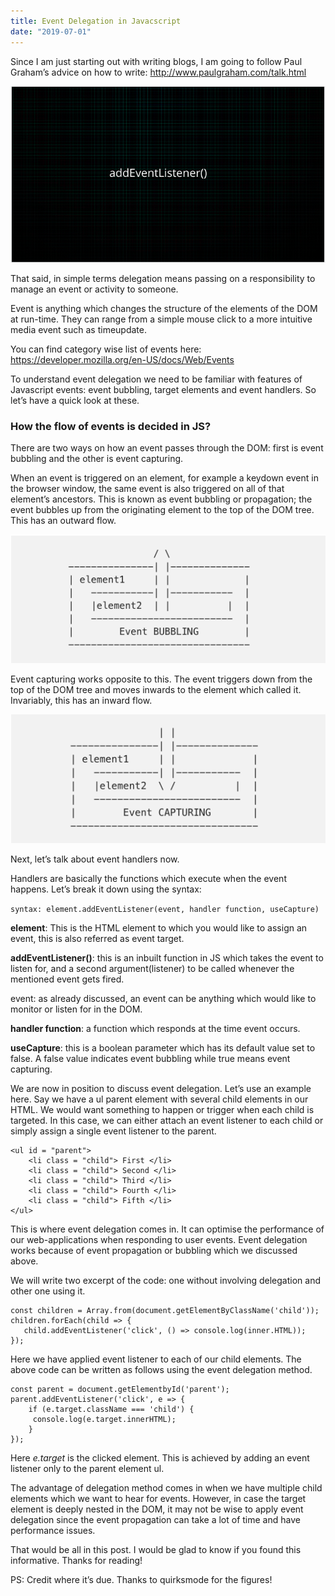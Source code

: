 ```yaml
---
title: Event Delegation in Javacscript
date: "2019-07-01"
---
```


Since I am just starting out with writing blogs, I am going to follow Paul Graham’s advice on how to write:
http://www.paulgraham.com/talk.html

![event-delegation](./event.png)

That said, in simple terms delegation means passing on a responsibility to manage an event or activity to someone.

Event is anything which changes the structure of the elements of the DOM at run-time. They can range from a simple mouse click to a more intuitive media event such as timeupdate.

You can find category wise list of events here: https://developer.mozilla.org/en-US/docs/Web/Events

To understand event delegation we need to be familiar with features of Javascript events: event bubbling, target elements and event handlers. So let’s have a quick look at these.

### How the flow of events is decided in JS?

There are two ways on how an event passes through the DOM: first is event bubbling and the other is event capturing.

When an event is triggered on an element, for example a keydown event in the browser window, the same event is also triggered on all of that element’s ancestors. This is known as event bubbling or propagation; the event bubbles up from the originating element to the top of the DOM tree. This has an outward flow.

![event-bubbling](./event-bubbling.png)

Event capturing works opposite to this. The event triggers down from the top of the DOM tree and moves inwards to the element which called it. Invariably, this has an inward flow.

![event-capturing](./event-capturing.png)

Next, let’s talk about event handlers now.

Handlers are basically the functions which execute when the event happens. Let’s break it down using the syntax:

`syntax: element.addEventListener(event, handler function, useCapture)`

<b>element</b>: This is the HTML element to which you would like to assign an event, this is also referred as event target.

<b>addEventListener()</b>: this is an inbuilt function in JS which takes the event to listen for, and a second argument(listener) to be called whenever the mentioned event gets fired.

</b>event</b>: as already discussed, an event can be anything which would like to monitor or listen for in the DOM.

<b>handler function</b>: a function which responds at the time event occurs.

<b>useCapture</b>: this is a boolean parameter which has its default value set to false. A false value indicates event bubbling while true means event capturing.

We are now in position to discuss event delegation. Let’s use an example here. Say we have a ul parent element with several child elements in our HTML. We would want something to happen or trigger when each child is targeted. In this case, we can either attach an event listener to each child or simply assign a single event listener to the parent.

<!-- ![event-delegation-tree](./delegate-tree.png) -->

```
<ul id = "parent"> 
    <li class = "child"> First </li>
    <li class = "child"> Second </li>
    <li class = "child"> Third </li>
    <li class = "child"> Fourth </li>
    <li class = "child"> Fifth </li>
</ul>
```

This is where event delegation comes in. It can optimise the performance of our web-applications when responding to user events. Event delegation works because of event propagation or bubbling which we discussed above.

We will write two excerpt of the code: one without involving delegation and other one using it.

```
const children = Array.from(document.getElementByClassName('child'));
children.forEach(child => {
   child.addEventListener('click', () => console.log(inner.HTML));
});

```

Here we have applied event listener to each of our child elements. The above code can be written as follows using the event delegation method.

```
const parent = document.getElementbyId('parent');
parent.addEventListener('click', e => {
    if (e.target.className === 'child') {
     console.log(e.target.innerHTML);
    }
});

```
Here <i>e.target</i> is the clicked element. This is achieved by adding an event listener only to the parent element ul.

The advantage of delegation method comes in when we have multiple child elements which we want to hear for events. However, in case the target element is deeply nested in the DOM, it may not be wise to apply event delegation since the event propagation can take a lot of time and have performance issues.

That would be all in this post. I would be glad to know if you found this informative. Thanks for reading!

PS: Credit where it’s due. Thanks to quirksmode for the figures!
